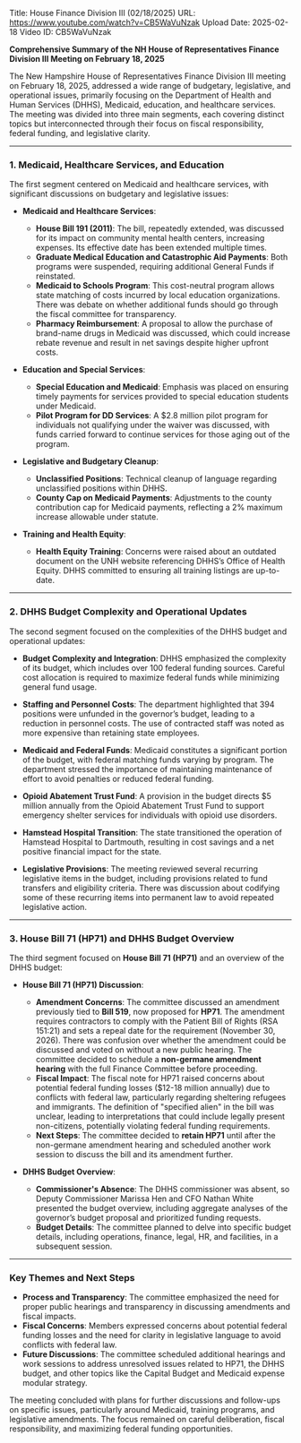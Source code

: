 Title: House Finance Division III (02/18/2025)
URL: https://www.youtube.com/watch?v=CB5WaVuNzak
Upload Date: 2025-02-18
Video ID: CB5WaVuNzak

**Comprehensive Summary of the NH House of Representatives Finance Division III Meeting on February 18, 2025**

The New Hampshire House of Representatives Finance Division III meeting on February 18, 2025, addressed a wide range of budgetary, legislative, and operational issues, primarily focusing on the Department of Health and Human Services (DHHS), Medicaid, education, and healthcare services. The meeting was divided into three main segments, each covering distinct topics but interconnected through their focus on fiscal responsibility, federal funding, and legislative clarity.

---

### **1. Medicaid, Healthcare Services, and Education**

The first segment centered on Medicaid and healthcare services, with significant discussions on budgetary and legislative issues:

- **Medicaid and Healthcare Services**:
  - **House Bill 191 (2011)**: The bill, repeatedly extended, was discussed for its impact on community mental health centers, increasing expenses. Its effective date has been extended multiple times.
  - **Graduate Medical Education and Catastrophic Aid Payments**: Both programs were suspended, requiring additional General Funds if reinstated.
  - **Medicaid to Schools Program**: This cost-neutral program allows state matching of costs incurred by local education organizations. There was debate on whether additional funds should go through the fiscal committee for transparency.
  - **Pharmacy Reimbursement**: A proposal to allow the purchase of brand-name drugs in Medicaid was discussed, which could increase rebate revenue and result in net savings despite higher upfront costs.

- **Education and Special Services**:
  - **Special Education and Medicaid**: Emphasis was placed on ensuring timely payments for services provided to special education students under Medicaid.
  - **Pilot Program for DD Services**: A $2.8 million pilot program for individuals not qualifying under the waiver was discussed, with funds carried forward to continue services for those aging out of the program.

- **Legislative and Budgetary Cleanup**:
  - **Unclassified Positions**: Technical cleanup of language regarding unclassified positions within DHHS.
  - **County Cap on Medicaid Payments**: Adjustments to the county contribution cap for Medicaid payments, reflecting a 2% maximum increase allowable under statute.

- **Training and Health Equity**:
  - **Health Equity Training**: Concerns were raised about an outdated document on the UNH website referencing DHHS’s Office of Health Equity. DHHS committed to ensuring all training listings are up-to-date.

---

### **2. DHHS Budget Complexity and Operational Updates**

The second segment focused on the complexities of the DHHS budget and operational updates:

- **Budget Complexity and Integration**: DHHS emphasized the complexity of its budget, which includes over 100 federal funding sources. Careful cost allocation is required to maximize federal funds while minimizing general fund usage.
  
- **Staffing and Personnel Costs**: The department highlighted that 394 positions were unfunded in the governor’s budget, leading to a reduction in personnel costs. The use of contracted staff was noted as more expensive than retaining state employees.

- **Medicaid and Federal Funds**: Medicaid constitutes a significant portion of the budget, with federal matching funds varying by program. The department stressed the importance of maintaining maintenance of effort to avoid penalties or reduced federal funding.

- **Opioid Abatement Trust Fund**: A provision in the budget directs $5 million annually from the Opioid Abatement Trust Fund to support emergency shelter services for individuals with opioid use disorders.

- **Hamstead Hospital Transition**: The state transitioned the operation of Hamstead Hospital to Dartmouth, resulting in cost savings and a net positive financial impact for the state.

- **Legislative Provisions**: The meeting reviewed several recurring legislative items in the budget, including provisions related to fund transfers and eligibility criteria. There was discussion about codifying some of these recurring items into permanent law to avoid repeated legislative action.

---

### **3. House Bill 71 (HP71) and DHHS Budget Overview**

The third segment focused on **House Bill 71 (HP71)** and an overview of the DHHS budget:

- **House Bill 71 (HP71) Discussion**:
  - **Amendment Concerns**: The committee discussed an amendment previously tied to **Bill 519**, now proposed for **HP71**. The amendment requires contractors to comply with the Patient Bill of Rights (RSA 151:21) and sets a repeal date for the requirement (November 30, 2026). There was confusion over whether the amendment could be discussed and voted on without a new public hearing. The committee decided to schedule a **non-germane amendment hearing** with the full Finance Committee before proceeding.
  - **Fiscal Impact**: The fiscal note for HP71 raised concerns about potential federal funding losses ($12-18 million annually) due to conflicts with federal law, particularly regarding sheltering refugees and immigrants. The definition of "specified alien" in the bill was unclear, leading to interpretations that could include legally present non-citizens, potentially violating federal funding requirements.
  - **Next Steps**: The committee decided to **retain HP71** until after the non-germane amendment hearing and scheduled another work session to discuss the bill and its amendment further.

- **DHHS Budget Overview**:
  - **Commissioner's Absence**: The DHHS commissioner was absent, so Deputy Commissioner Marissa Hen and CFO Nathan White presented the budget overview, including aggregate analyses of the governor’s budget proposal and prioritized funding requests.
  - **Budget Details**: The committee planned to delve into specific budget details, including operations, finance, legal, HR, and facilities, in a subsequent session.

---

### **Key Themes and Next Steps**

- **Process and Transparency**: The committee emphasized the need for proper public hearings and transparency in discussing amendments and fiscal impacts.
- **Fiscal Concerns**: Members expressed concerns about potential federal funding losses and the need for clarity in legislative language to avoid conflicts with federal law.
- **Future Discussions**: The committee scheduled additional hearings and work sessions to address unresolved issues related to HP71, the DHHS budget, and other topics like the Capital Budget and Medicaid expense modular strategy.

The meeting concluded with plans for further discussions and follow-ups on specific issues, particularly around Medicaid, training programs, and legislative amendments. The focus remained on careful deliberation, fiscal responsibility, and maximizing federal funding opportunities.